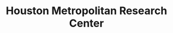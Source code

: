 ---
layout: repo
title: "Houston Metropolitan Research Center"
id: 16928
permalink: repos/16928/
---
